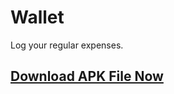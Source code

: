 # Wallet
Log your regular expenses.


## [Download APK File Now][1]

 [1]: https://github.com/abdulmoizhussain/Wallet/releases/download/v1.0.6/Wallet-v1.0.6-release-build.apk
